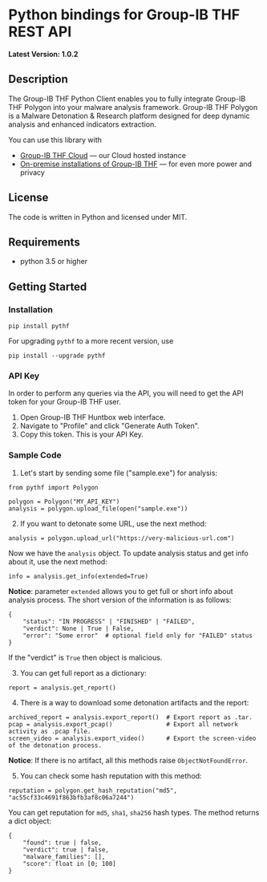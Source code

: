 # Python bindings for Group-IB THF REST API

**Latest Version: 1.0.2**

## Description

The Group-IB THF Python Client enables you to fully integrate Group-IB THF Polygon into your malware analysis framework.
Group-IB THF Polygon is a Malware Detonation & Research platform designed for deep dynamic analysis and enhanced indicators extraction.

You can use this library with

 * [Group-IB THF Cloud](https://www.huntbox.group-ib.com) — our Cloud hosted instance
 * [On-premise installations of Group-IB THF](https://www.group-ib.com/threat-hunting-framework.html) — for even more power and privacy

 ## License

 The code is written in Python and licensed under MIT.

 ## Requirements

 * python 3.5 or higher

## Getting Started

### Installation

    pip install pythf

For upgrading `pythf` to a more recent version, use
    
    pip install --upgrade pythf

### API Key

In order to perform any queries via the API, you will need to get the API token for your Group-IB THF user.
1. Open Group-IB THF Huntbox web interface.
2. Navigate to "Profile" and click "Generate Auth Token".
3. Copy this token. This is your API Key.

### Sample Code

1. Let's start by sending some file ("sample.exe") for analysis:
```
from pythf import Polygon

polygon = Polygon("MY_API_KEY")
analysis = polygon.upload_file(open("sample.exe"))
```
2. If you want to detonate some URL, use the next method:
```
analysis = polygon.upload_url("https://very-malicious-url.com")
```
Now we have the `analysis` object.
To update analysis status and get info about it, use the next method:
```
info = analysis.get_info(extended=True)
```
**Notice**: parameter `extended` allows you to get full or short info about analysis process. The short version of the information is as follows:
```
{
    "status": "IN PROGRESS" | "FINISHED" | "FAILED",
    "verdict": None | True | False,
    "error": "Some error"  # optional field only for "FAILED" status
}
```
If the "verdict" is `True` then object is malicious.

3. You can get full report as a dictionary:
```
report = analysis.get_report()
```
4. There is a way to download some detonation artifacts and the report:
```
archived_report = analysis.export_report()  # Export report as .tar.
pcap = analysis.export_pcap()               # Export all network activity as .pcap file.
screen_video = analysis.export_video()      # Export the screen-video of the detonation process.
```

**Notice**: If there is no artifact, all this methods raise `ObjectNotFoundError`.

5. You can check some hash reputation with this method:
```
reputation = polygon.get_hash_reputation("md5", "ac55cf33c4691f863bfb3af8c06a7244")
```
You can get reputation for `md5`, `sha1`, `sha256` hash types.
The method returns a dict object:
```
{
    "found": true | false,
    "verdict": true | false,
    "malware_families": [],
    "score": float in [0; 100]
}
```
